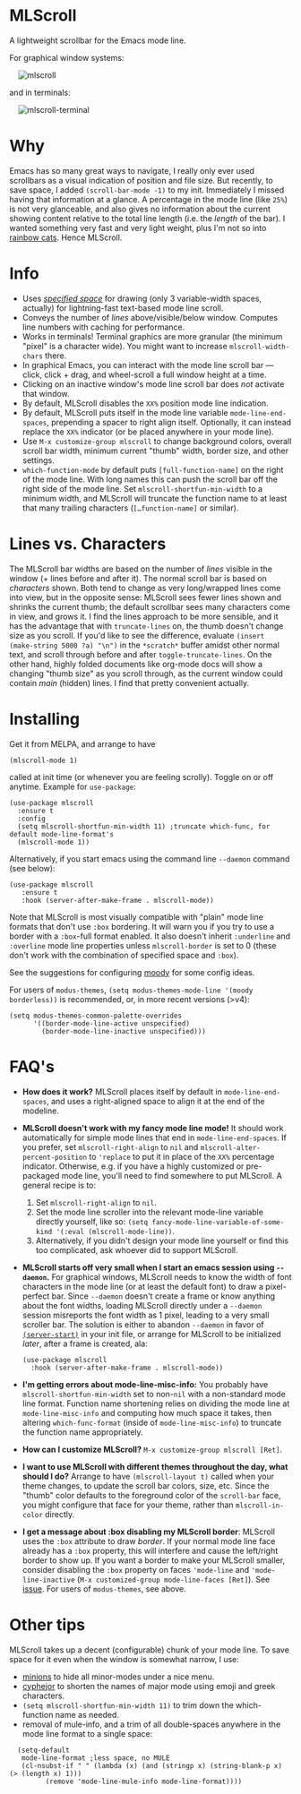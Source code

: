 # MLScroll
A lightweight scrollbar for the Emacs mode line. 

For graphical window systems:

&nbsp;&nbsp;&nbsp;&nbsp;![mlscroll](https://user-images.githubusercontent.com/93749/116825204-38031880-ab5c-11eb-8252-5f60a61f45dd.gif)

and in terminals:

&nbsp;&nbsp;&nbsp;&nbsp;![mlscroll-terminal](https://user-images.githubusercontent.com/93749/116926527-7239ec00-ac28-11eb-910c-91daaf492284.gif)


# Why

Emacs has so many great ways to navigate, I really only ever used scrollbars as a visual indication of position and file size.  But recently, to save space, I added `(scroll-bar-mode -1)` to my init.  Immediately I missed having that information at a glance.  A percentage in the mode line (like `25%`) is not very glanceable, and also gives no information about the current showing content relative to the total line length (i.e. the _length_ of the bar).  I wanted something very fast and very light weight, plus I'm not so into [rainbow cats](https://github.com/TeMPOraL/nyan-mode).  Hence MLScroll.

# Info

- Uses [_specified space_](https://www.gnu.org/software/emacs/manual/html_node/elisp/Specified-Space.html) for drawing (only 3 variable-width spaces, actually) for lightning-fast text-based mode line scroll.
- Conveys the number of _lines_ above/visible/below window. Computes line numbers with caching for performance.
- Works in terminals! Terminal graphics are more granular (the minimum "pixel" is a character wide).  You might want to increase `mlscroll-width-chars` there. 
- In graphical Emacs, you can interact with the mode line scroll bar — click, click + drag, and wheel-scroll a full window height at a time.
- Clicking on an inactive window's mode line scroll bar does _not_ activate that window. 
- By default, MLScroll disables the `XX%` position mode line indication.
- By default,  MLScroll puts itself in the mode line variable `mode-line-end-spaces`, prepending a spacer to right align itself.  Optionally, it can instead replace the `XX%` indicator (or be placed anywhere in your mode line).
- Use `M-x customize-group mlscroll` to change background colors, overall scroll bar width, minimum current "thumb" width, border size, and other settings.
- `which-function-mode` by default puts `[full-function-name]` on the right of the mode line.  With long names this can push the scroll bar off the right side of the mode line.  Set `mlscroll-shortfun-min-width` to a minimum width, and MLScroll will truncate the function name to at least that many trailing characters (`[…function-name]` or similar). 

# Lines vs. Characters

The MLScroll bar widths are based on the number of _lines_ visible in the window (+ lines before and after it). The normal scroll bar is based on _characters_ shown. Both tend to change as very long/wrapped lines come into view, but in the opposite sense: MLScroll sees fewer lines shown and shrinks the current thumb; the default scrollbar sees many characters come in view, and grows it.  I find the lines approach to be more sensible, and it has the advantage that with `truncate-lines` on, the thumb doesn't change size as you scroll.  If you'd like to see the difference, evaluate `(insert (make-string 5000 ?a) "\n")` in the `*scratch*` buffer amidst other normal text, and scroll through before and after `toggle-truncate-lines`.  On the other hand, highly folded documents like org-mode docs will show a changing "thumb size" as you scroll through, as the current window could contain _main_ (hidden) lines. I find that pretty convenient actually.  

# Installing

Get it from MELPA, and arrange to have

```elisp
(mlscroll-mode 1)
```

called at init time (or whenever you are feeling scrolly). Toggle on or off anytime. Example for `use-package`:

```elisp
(use-package mlscroll
  :ensure t
  :config
  (setq mlscroll-shortfun-min-width 11) ;truncate which-func, for default mode-line-format's
  (mlscroll-mode 1))
```

Alternatively, if you start emacs using the command line `--daemon` command (see below):

```elisp
(use-package mlscroll
   :ensure t
   :hook (server-after-make-frame . mlscroll-mode))
```

Note that MLScroll is most visually compatible with "plain" mode line formats that don't use `:box` bordering.  It will warn you if you try to use a border with a `:box`-full format enabled.  It also doesn't inherit `:underline` and `:overline` mode line properties unless `mlscroll-border` is set to 0 (these don't work with the combination of specified space and `:box`).

See the suggestions for configuring [moody](https://github.com/tarsius/moody) for some config ideas. 

For users of `modus-themes`, `(setq modus-themes-mode-line '(moody borderless))` is recommended, or, in more recent versions (>v4):

```elisp
(setq modus-themes-common-palette-overrides
      '((border-mode-line-active unspecified)
        (border-mode-line-inactive unspecified)))
```

# FAQ's

- **How does it work?** MLScroll places itself by default in `mode-line-end-spaces`, and uses a right-aligned space to align it at the end of the modeline.

- **MLScroll doesn't work with my fancy mode line mode!** It should work automatically for simple mode lines that end in `mode-line-end-spaces`.  If you prefer,  set `mlscroll-right-align` to `nil` and `mlscroll-alter-percent-position` to `'replace` to put it in place of the `XX%` percentage indicator.  Otherwise, e.g. if you have a highly customized or pre-packaged mode line, you'll need to find somewhere to put MLScroll.  A general recipe is to:
	1. Set `mlscroll-right-align` to `nil`.
	2. Set the mode line scroller into the relevant mode-line variable directly yourself, like so: `(setq fancy-mode-line-variable-of-some-kind '(:eval (mlscroll-mode-line))`. 
	3. Alternatively, if you didn't design your mode line yourself or find this too complicated, ask whoever did to support MLScroll. 

- **MLScroll starts off very small when I start an emacs session using `--daemon`.** For graphical windows, MLScroll needs to know the width of font characters in the mode line (or at least the default font) to draw a pixel-perfect bar. Since `--daemon` doesn't create a frame or know anything about the font widths, loading MLScroll directly under a `--daemon` session misreports the font width as 1 pixel, leading to a very small scroller bar.  The solution is either to abandon `--daemon` in favor of [`(server-start)`](https://www.gnu.org/software/emacs/manual/html_node/emacs/Emacs-Server.html) in your init file, or arrange for MLScroll to be initialized _later_, after a frame is created, ala:
  ```elisp
  (use-package mlscroll
    :hook (server-after-make-frame . mlscroll-mode))
  ```

- **I'm getting errors about mode-line-misc-info:** You probably have `mlscroll-shortfun-min-width` set to non-`nil` with a non-standard mode line format.  Function name shortening relies on dividing the mode line at `mode-line-misc-info` and computing how much space it takes, then altering `which-func-format` (inside of `mode-line-misc-info`) to truncate the function name appropriately. 

- **How can I customize MLScroll?** `M-x customize-group mlscroll [Ret]`. 

- **I want to use MLScroll with different themes throughout the day, what should I do?** Arrange to have `(mlscroll-layout t)` called when your theme changes, to update the scroll bar colors, size, etc.  Since the "thumb" color defaults to the foreground color of the `scroll-bar` face, you might configure that face for your theme, rather than `mlscroll-in-color` directly.

- **I get a message about :box disabling my MLScroll border**: MLScroll uses the `:box` attribute to draw _border_.  If your normal mode line face already has a `:box` property, this will interfere and cause the left/right border to show up.  If you want a border to make your MLScroll smaller, consider disabling the `:box` property on faces `'mode-line` and `'mode-line-inactive` (`M-x customized-group mode-line-faces [Ret]`).  See [issue](https://github.com/jdtsmith/mlscroll/issues/3).  For users of `modus-themes`, see above.

# Other tips

MLScroll takes up a decent (configurable) chunk of your mode line.  To save space for it even when the window is somewhat narrow, I use:

- [minions](https://github.com/tarsius/minions) to hide all minor-modes under a nice menu. 
- [cyphejor](https://github.com/mrkkrp/cyphejor) to shorten the names of major mode using emoji and greek characters. 
- `(setq mlscroll-shortfun-min-width 11)` to trim down the which-function name as needed. 
- removal of mule-info, and a trim of all double-spaces anywhere in the mode line format to a single space:
```elisp
  (setq-default
   mode-line-format ;less space, no MULE
   (cl-nsubst-if " " (lambda (x) (and (stringp x) (string-blank-p x) (> (length x) 1)))
		 (remove 'mode-line-mule-info mode-line-format))))
```
